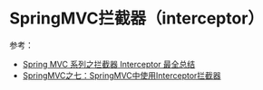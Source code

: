 # SpringMVC拦截器（interceptor）

参考：

- [Spring MVC 系列之拦截器 Interceptor 最全总结](https://blog.csdn.net/zzuhkp/article/details/121242297)
- [SpringMVC之七：SpringMVC中使用Interceptor拦截器](https://blog.csdn.net/weixin_42073629/article/details/118463891)
